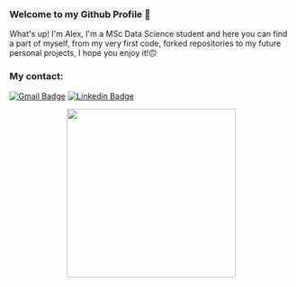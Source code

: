 ### Welcome to my Github Profile 👋 
What's up! I'm Alex, I'm a MSc Data Science student and here you can find a part of myself, from my very first code, forked repositories to my future personal projects, I hope you enjoy it!🙃


### My contact: 
[![Gmail Badge](https://img.shields.io/badge/-algoriv92@gmail.com-c14438?style=flat-square&logo=Gmail&logoColor=white&link=mailto:algoriv92@gmail.com)](mailto:'algoriv92@gmail.com')
[![Linkedin Badge](https://img.shields.io/badge/-Alejandro_Gómez_Rivas-blue?style=flat-square&logo=Linkedin&logoColor=white&link=https://www.linkedin.com/in/alejandrogomezrivas/)](https://www.linkedin.com/in/alejandrogomezrivas/)

<p align="center">
<img src="https://s.yimg.com/uu/api/res/1.2/lSr0sJIzvxETCyzwp2C8UQ--~B/aD00MDA7dz02MzA7YXBwaWQ9eXRhY2h5b24-/https://o.aolcdn.com/hss/storage/midas/d3b171812f67698a296b26ddfd6c8967/201978837/giphy.gif" width="300px">
</p>
